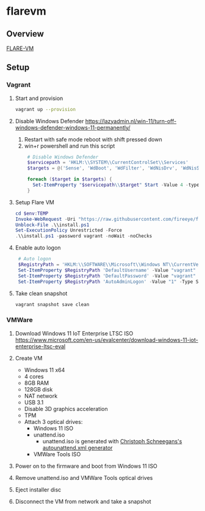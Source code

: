 # flarevm

## Overview

[FLARE-VM](https://github.com/mandiant/flare-vm)

## Setup

### Vagrant

1. Start and provision

   ```sh
   vagrant up --provision
   ```

2. Disable Windows Defender
   https://lazyadmin.nl/win-11/turn-off-windows-defender-windows-11-permanently/

   1. Restart with safe mode
      reboot with shift pressed down
   2. win+r powershell and run this script
      ```powershell
       # Disable Windows Defender
       $servicepath = 'HKLM:\\SYSTEM\\CurrentControlSet\\Services'
       $targets = @('Sense', 'WdBoot', 'WdFilter', 'WdNisDrv', 'WdNisSvc', 'WinDefend', 'MDCoreSvc')

       foreach ($target in $targets) {
         Set-ItemProperty "$servicepath\\$target" Start -Value 4 -type Dword
       }
       ```

3. Setup Flare VM

   ```powershell
   cd $env:TEMP
   Invoke-WebRequest -Uri "https://raw.githubusercontent.com/fireeye/flare-vm/master/install.ps1" -OutFile install.ps1
   Unblock-File .\\install.ps1
   Set-ExecutionPolicy Unrestricted -Force
   .\\install.ps1 -password vagrant -noWait -noChecks
   ```

4. Enable auto logon

   ```powershell
    # Auto logon
    $RegistryPath = 'HKLM:\\SOFTWARE\\Microsoft\\Windows NT\\CurrentVersion\\Winlogon'
    Set-ItemProperty $RegistryPath 'DefaultUsername' -Value "vagrant" -type String
    Set-ItemProperty $RegistryPath 'DefaultPassword' -Value "vagrant" -type String
    Set-ItemProperty $RegistryPath 'AutoAdminLogon' -Value "1" -Type String
    ```

5. Take clean snapshot

   ```sh
   vagrant snapshot save clean
   ```

### VMWare

1. Download Windows 11 IoT Enterprise LTSC ISO
   https://www.microsoft.com/en-us/evalcenter/download-windows-11-iot-enterprise-ltsc-eval

2. Create VM
    * Windows 11 x64
    * 4 cores
    * 8GB RAM
    * 128GB disk
    * NAT network
    * USB 3.1
    * Disable 3D graphics acceleration
    * TPM
    * Attach 3 optical drives:
      * Windows 11 ISO
      * unattend.iso
        * unattend.iso is generated with [Christoph Schneegans's autounattend.xml generator](https://schneegans.de/windows/unattend-generator/?LanguageMode=Unattended&UILanguage=en-US&Locale=ja-JP&Keyboard=0411%3A%7B03b5835f-f03c-411b-9ce2-aa23e1171e36%7D%7Ba76c93d9-5523-4e90-aafa-4db112f9ac76%7D&GeoLocation=122&ProcessorArchitecture=amd64&ComputerNameMode=Custom&ComputerName=REFLA&CompactOsMode=Default&TimeZoneMode=Explicit&TimeZone=Tokyo+Standard+Time&PartitionMode=Unattended&PartitionLayout=GPT&EspSize=300&RecoveryMode=None&DiskAssertionMode=Skip&WindowsEditionMode=Generic&WindowsEdition=enterprise&UserAccountMode=Unattended&AccountName0=User&AccountDisplayName0=&AccountPassword0=&AccountGroup0=Administrators&AccountName1=&AccountName2=&AccountName3=&AutoLogonMode=Own&PasswordExpirationMode=Unlimited&LockoutMode=Disabled&HideFiles=None&ShowFileExtensions=true&ClassicContextMenu=true&ShowEndTask=true&TaskbarSearch=Hide&TaskbarIconsMode=Default&DisableWidgets=true&DisableBingResults=true&StartTilesMode=Default&StartPinsMode=Empty&DisableDefender=true&DisableWindowsUpdate=true&DisableSmartScreen=true&DisableFastStartup=true&DisableSystemRestore=true&PreventDeviceEncryption=true&HideEdgeFre=true&EffectsMode=Performance&DesktopIconsMode=Default&VMwareTools=true&WifiMode=Skip&ExpressSettings=DisableAll&KeysMode=Skip&ColorMode=Default&WallpaperMode=Default&Remove3DViewer=true&RemoveBingSearch=true&RemoveCalculator=true&RemoveCamera=true&RemoveClipchamp=true&RemoveClock=true&RemoveCopilot=true&RemoveCortana=true&RemoveDevHome=true&RemoveFamily=true&RemoveFeedbackHub=true&RemoveGetHelp=true&RemoveHandwriting=true&RemoveMailCalendar=true&RemoveMaps=true&RemoveMathInputPanel=true&RemoveMediaFeatures=true&RemoveMixedReality=true&RemoveZuneVideo=true&RemoveNews=true&RemoveNotepad=true&RemoveOffice365=true&RemoveOneDrive=true&RemoveOneNote=true&RemoveOneSync=true&RemoveOutlook=true&RemovePaint3D=true&RemovePeople=true&RemovePhotos=true&RemovePowerAutomate=true&RemoveQuickAssist=true&RemoveRecall=true&RemoveSkype=true&RemoveSnippingTool=true&RemoveSolitaire=true&RemoveSpeech=true&RemoveStepsRecorder=true&RemoveStickyNotes=true&RemoveTeams=true&RemoveGetStarted=true&RemoveToDo=true&RemoveVoiceRecorder=true&RemoveWallet=true&RemoveWeather=true&RemoveFaxAndScan=true&RemoveWindowsHello=true&RemoveWindowsMediaPlayer=true&RemoveZuneMusic=true&RemoveWordPad=true&RemoveXboxApps=true&RemoveYourPhone=true&FirstLogonScript0=%23+Japanese+language+pack%0D%0AInstall-Language+ja-JP+-CopyToSettings%0D%0ASet-SystemPreferredUILanguage+ja-JP%0D%0ASet-WinUILanguageOverride+-Language+ja-JP%0D%0ASet-WinCultureFromLanguageListOptOut+-OptOut+%24False%0D%0ASet-WinHomeLocation+-GeoId+0x7A%0D%0ASet-WinSystemLocale+-SystemLocale+ja-JP%0D%0ASet-WinUserLanguageList+-LanguageList+ja-JP+-Force%0D%0ASet-WinDefaultInputMethodOverride+-InputTip+%220411%3A00000411%22%0D%0ACopy-UserInternationalSettingsToSystem+-welcomescreen+%24true+-newuser+%24true%0D%0A%0D%0A%23+JIS+keyboard%0D%0ASet-ItemProperty+HKLM%3A%5C%5CSystem%5C%5CCurrentControlSet%5C%5CServices%5C%5Ci8042prt%5C%5CParameters+-name+%22LayerDriver+JPN%22+-value+%22kbd106.dll%22%0D%0ASet-ItemProperty+HKLM%3A%5C%5CSystem%5C%5CCurrentControlSet%5C%5CServices%5C%5Ci8042prt%5C%5CParameters+-name+%22OverrideKeyboardIdentifier%22+-value+%22PCAT_106KEY%22%0D%0ASet-ItemProperty+HKLM%3A%5C%5CSystem%5C%5CCurrentControlSet%5C%5CServices%5C%5Ci8042prt%5C%5CParameters+-name+%22OverridekeyboardSubtype%22+-value+%222%22%0D%0ASet-ItemProperty+HKLM%3A%5C%5CSystem%5C%5CCurrentControlSet%5C%5CServices%5C%5Ci8042prt%5C%5CParameters+-name+%22OverridekeyboardType%22+-value+%227%22%0D%0A%0D%0A%23+Remap+caps+lock+to+control%0D%0A%24hexified+%3D+%2200%2C00%2C00%2C00%2C00%2C00%2C00%2C00%2C02%2C00%2C00%2C00%2C1d%2C00%2C3a%2C00%2C00%2C00%2C00%2C00%22.Split%28%27%2C%27%29+%7C+%25+%7B+%220x%24_%22%7D%0D%0A%24RegistryPath+%3D+%27HKLM%3A%5C%5CSystem%5C%5CCurrentControlSet%5C%5CControl%5C%5CKeyboard+Layout%27%0D%0Aif+%28-NOT+%28Test-Path+%24RegistryPath%29%29+%7B%0D%0A++New-ItemProperty+-Path+%24RegistryPath+-Name+%22Scancode+Map%22+-PropertyType+Binary+-Value+%28%5Bbyte%5B%5D%5D%24hexified%29%0D%0A%7D+else+%7B%0D%0A++Set-ItemProperty+-Path+%24RegistryPath+-Name+%22Scancode+Map%22+-Value+%28%5Bbyte%5B%5D%5D%24hexified%29%0D%0A%7D%0D%0A%0D%0A%23+FLARE+VM%0D%0Acd+%24env%3ATEMP%0D%0AInvoke-WebRequest+-Uri+%22https%3A%2F%2Fraw.githubusercontent.com%2Ffireeye%2Fflare-vm%2Fmaster%2Finstall.ps1%22+-OutFile+install.ps1%0D%0AUnblock-File+.%5C%5Cinstall.ps1%0D%0ASet-ExecutionPolicy+Unrestricted+-Force%0D%0A.%5C%5Cinstall.ps1+-noPassword+-noWait+-noGui+-noChecks&FirstLogonScriptType0=Ps1&WdacMode=Skip)
      * VMWare Tools ISO

 3. Power on to the firmware and boot from Windows 11 ISO
 4. Remove unattend.iso and VMWare Tools optical drives
 5. Eject installer disc
 6. Disconnect the VM from network and take a snapshot
